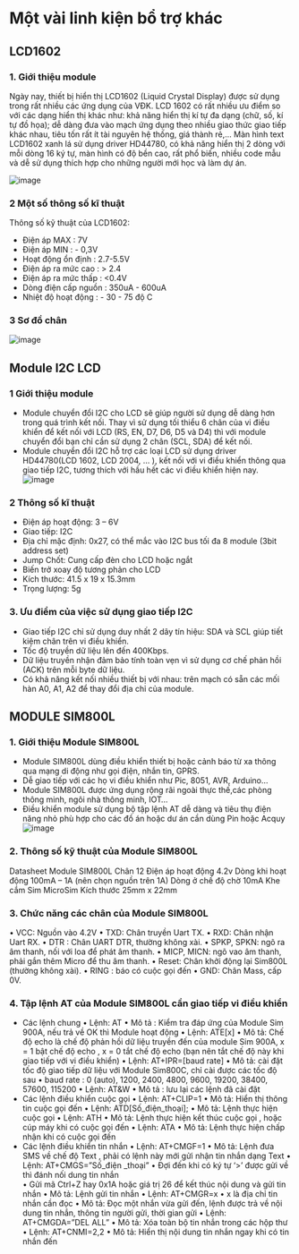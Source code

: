 # Một vài linh kiện bổ trợ khác
## LCD1602
### 1. Giới thiệu module
Ngày nay, thiết bị hiển thị LCD1602 (Liquid Crystal Display) được sử dụng trong rất nhiều các ứng dụng của VĐK. LCD 1602 có rất nhiều ưu điểm so với các dạng hiển thị khác như: khả năng hiển thị kí tự đa dạng (chữ, số, kí tự đồ họa); dễ dàng đưa vào mạch ứng dụng theo nhiều giao thức giao tiếp khác nhau, tiêu tốn rất ít tài nguyên hệ thống, giá thành rẻ,…
Màn hình text LCD1602 xanh lá sử dụng driver HD44780, có khả năng hiển thị 2 dòng với mỗi dòng 16 ký tự, màn hình có độ bền cao, rất phổ biến, nhiều code mẫu và dễ sử dụng thích hợp cho những người mới học và làm dự án.

![image](https://user-images.githubusercontent.com/96186749/206466419-9819e72f-a1fb-4435-a05e-1de89d73c379.png)
### 2 Một số thông số kĩ thuật 
Thông số kỹ thuật của LCD1602:
- Điện áp MAX : 7V
- Điện áp MIN : - 0,3V
- Hoạt động ổn định : 2.7-5.5V
- Điện áp ra mức cao : > 2.4
- Điện áp ra mức thấp : <0.4V
- Dòng điện cấp nguồn : 350uA - 600uA
- Nhiệt độ hoạt động : - 30 - 75 độ C
### 3 Sơ đồ chân
![image](https://user-images.githubusercontent.com/96186749/206465512-27332d72-14f1-41d1-9143-04ccc8827982.png)
## Module I2C LCD
### 1 Giới thiệu module 
- Module chuyển đổi I2C cho LCD sẽ giúp người sử dụng dễ dàng hơn trong quá trình kết nối. Thay vì sử dụng tối thiểu 6 chân của vi điều khiển để kết nối với LCD (RS, EN, D7, D6, D5 và D4) thì với module chuyển đổi bạn chỉ cần sử dụng 2 chân (SCL, SDA) để kết nối. 
- Module chuyển đổi I2C hỗ trợ các loại LCD sử dụng driver HD44780(LCD 1602, LCD 2004, … ), kết nối với vi điều khiển thông qua giao tiếp I2C, tương thích với hầu hết các vi điều khiển hiện nay.
![image](https://user-images.githubusercontent.com/96186749/206466605-e71b97cc-7a7e-4bc9-b724-97fb0db43034.png)

### 2 Thông số kĩ thuật 
- Điện áp hoạt động: 3 – 6V
- Giao tiếp: I2C
- Địa chỉ mặc định: 0x27, có thể mắc vào I2C bus tối đa 8 module (3bit address set)
- Jump Chốt: Cung cấp đèn cho LCD hoặc ngắt
- Biến trở xoay độ tương phản cho LCD
- Kích thước: 41.5 x 19 x 15.3mm
- Trọng lượng: 5g
### 3. Ưu điểm của việc sử dụng giao tiếp I2C
- Giao tiếp I2C chỉ sử dụng duy nhất 2 dây tín hiệu: SDA và SCL giúp tiết kiệm chân trên vi điều khiển.
- Tốc độ truyền dữ liệu lên đến 400Kbps.
- Dữ liệu truyền nhận đảm bảo tính toàn vẹn vì sử dụng cơ chế phản hồi (ACK) trên mỗi byte dữ liệu.
- Có khả năng kết nối nhiều thiết bị với nhau: trên mạch có sẵn các mối hàn A0, A1, A2 để thay đổi địa chỉ của module.

## MODULE SIM800L
### 1. Giới thiệu Module SIM800L 
- Module SIM800L dùng điều khiển thiết bị hoặc cảnh báo từ xa thông qua mạng di động như gọi điện, nhắn tin, GPRS.
- Dễ giao tiếp với các họ vi điều khiển như Pic, 8051, AVR, Arduino…
- Module SIM800L được ứng dụng rộng rãi ngoài thực thế,các phòng thông minh, ngôi nhà thông minh, IOT…
- Điều khiển module sử dụng bộ tập lệnh AT dễ dàng và tiêu thụ điện năng nhỏ phù hợp cho các đồ án hoặc dư án cần dùng Pin hoặc Acquy
![image](https://user-images.githubusercontent.com/124513040/216827703-74d4896f-f498-42f9-8945-5e8060cb0d77.png)

### 2. Thông số kỹ thuật của Module SIM800L
Datasheet	Module SIM800L
Chân	12
Điện áp hoạt động	4.2v
Dòng khi hoạt động	100mA – 1A (nên chọn nguồn trên 1A)
Dòng ở chế độ chờ	10mA
Khe cắm Sim	MicroSim
Kích thước	25mm x 22mm

### 3. Chức năng các chân của Module SIM800L
•	VCC: Nguồn vào 4.2V
•	TXD: Chân truyền Uart TX.
•	RXD: Chân nhận Uart RX.
•	DTR : Chân UART DTR, thường không xài.
•	SPKP, SPKN: ngõ ra âm thanh, nối với loa để phát âm thanh.
•	MICP, MICN: ngõ vao âm thanh, phải gắn thêm Micro để thu âm thanh.
•	Reset: Chân khởi động lại Sim800L (thường không xài).
•	RING : báo có cuộc gọi đến
•	GND: Chân Mass, cấp 0V.

### 4. Tập lệnh AT của Module SIM800L cần giao tiếp vi điều khiển
- Các lệnh chung
•	Lệnh: AT<CR><LF>
•	Mô tả : Kiểm tra đáp ứng của Module Sim 900A, nếu trả về OK thì Module hoạt động
•	Lệnh: ATE[x]<CR><LF>
•	Mô tả: Chế độ echo là chế độ phản hồi dữ liệu truyền đến của module Sim 900A,
x = 1 bật chế độ echo , x = 0 tắt chế độ echo (bạn nên tắt chế độ này khi giao tiếp với vi điều khiển)
•	Lệnh: AT+IPR=[baud rate]<CR><LF>
•	Mô tả:  cài đặt tốc độ giao tiếp dữ liệu với Module Sim800C, chỉ cài được các tốc độ sau
•	baud rate :    0  (auto), 1200, 2400, 4800, 9600, 19200, 38400, 57600, 115200
•	Lệnh:  AT&W<CR><LF>
•	Mô tả :  lưu lại các lệnh đã cài đặt
- Các lệnh điều khiển cuộc gọi
•	Lệnh: AT+CLIP=1<CR><LF>
•	Mô tả: Hiển thị thông tin cuộc gọi đến
•	Lệnh: ATD[Số_điện_thoại];<CR><LF>
•	Mô tả: Lệnh thực hiện cuộc gọi
•	Lệnh: ATH<CR><LF>
•	Mô tả: Lệnh thực hiện kết thúc cuộc gọi , hoặc cúp máy khi có cuộc gọi đến
•	Lệnh: ATA<CR><LF>
•	Mô tả: Lệnh thực hiện chấp nhận khi có cuộc gọi đến
- Các lệnh điều khiển tin nhắn
•	Lệnh: AT+CMGF=1<CR><LF>
•	Mô tả: Lệnh đưa SMS về chế độ Text , phải có lệnh này mới gửi nhận tin nhắn dạng Text
•	Lệnh: AT+CMGS=”Số_điện _thoại”<CR><LF>
•	Đợi đến khi có ký tự ‘>’ được gửi về thì đánh nối dung tin nhắn   
•	Gửi mã Ctrl+Z  hay 0x1A hoặc giá trị 26 để kết thúc nội dung và gửi tin nhắn
•	Mô tả: Lệnh gửi tin nhắn
•	Lệnh: AT+CMGR=x<CR><LF>
•	x là địa chỉ tin nhắn cần đọc
•	Mô tả: Đọc một nhắn vừa gửi đến, lệnh được trả về nội dung tin nhắn, thông tin người gửi, thời gian gửi
•	Lệnh: AT+CMGDA=”DEL ALL”<CR><LF>
•	Mô tả:  Xóa toàn bộ tin nhắn trong các hộp thư
•	Lệnh: AT+CNMI=2,2<CR><LF>
•	Mô tả: Hiển thị nội dung tin nhắn ngay khi có tin nhắn đến

